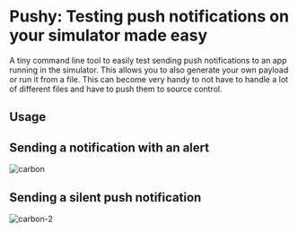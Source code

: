# Pushy: Testing push notifications on your simulator made easy

A tiny command line tool to easily test sending push notifications to an app running in the simulator. This allows you to also generate your own payload or run it from a file. This can become very handy to not have to handle a lot of different files and have to push them to source control. 

## Usage

## Sending a notification with an alert

![carbon](https://user-images.githubusercontent.com/24246926/108636844-d3eb1680-747f-11eb-9c2c-f7f7e02ae530.png)

## Sending a silent push notification

![carbon-2](https://user-images.githubusercontent.com/24246926/108636918-23c9dd80-7480-11eb-9d23-838e83a2d0e2.png)
